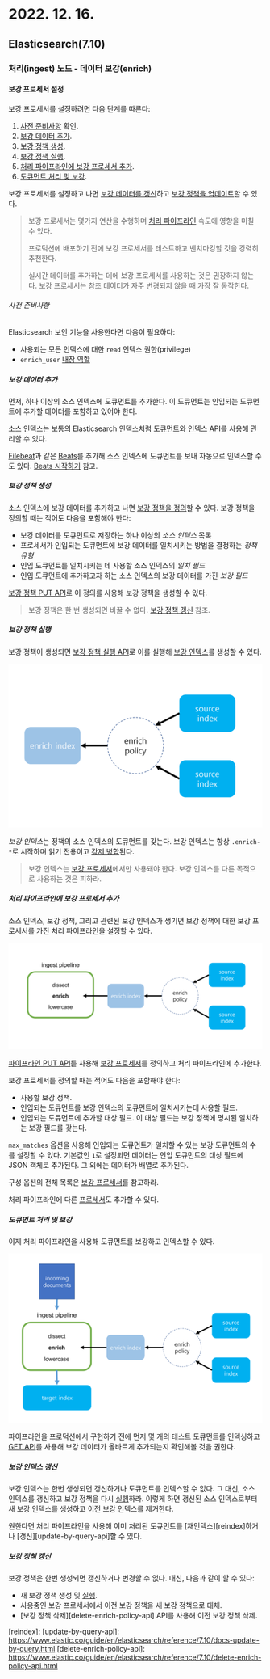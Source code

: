 # 2022. 12. 16.

## Elasticsearch(7.10)

### 처리(ingest) 노드 - 데이터 보강(enrich)

#### 보강 프로세서 설정

보강 프로세서를 설정하려면 다음 단계를 따른다:

1. [사전 준비사항](https://www.elastic.co/guide/en/elasticsearch/reference/7.10/enrich-setup.html#enrich-prereqs) 확인.
2. [보강 데이터 추가](https://www.elastic.co/guide/en/elasticsearch/reference/7.10/enrich-setup.html#create-enrich-source-index).
3. [보강 정책 생성](https://www.elastic.co/guide/en/elasticsearch/reference/7.10/enrich-setup.html#create-enrich-policy).
4. [보강 정책 실행](https://www.elastic.co/guide/en/elasticsearch/reference/7.10/enrich-setup.html#execute-enrich-policy).
5. [처리 파이프라인에 보강 프로세서 추가](https://www.elastic.co/guide/en/elasticsearch/reference/7.10/enrich-setup.html#add-enrich-processor).
6. [도큐먼트 처리 및 보강](https://www.elastic.co/guide/en/elasticsearch/reference/7.10/enrich-setup.html#ingest-enrich-docs).

보강 프로세서를 설정하고 나면 [보강 데이터를 갱신][update-enrich-index]하고 [보강 정책을 업데이트][update-enrich-policy]할 수 있다.

> 보강 프로세서는 몇가지 연산을 수행하며 [처리 파이프라인][ingest-pipeline] 속도에 영향을 미칠 수 있다.
>
> 프로덕션에 배포하기 전에 보강 프로세서를 테스트하고 벤치마킹할 것을 강력히 추천한다.
>
> 실시간 데이터를 추가하는 데에 보강 프로세서를 사용하는 것은 권장하지 않는다. 보강 프로세서는 참조 데이터가 자주 변경되지 않을 때 가장 잘 동작한다.

###### 사전 준비사항

Elasticsearch 보안 기능을 사용한다면 다음이 필요하다:

* 사용되는 모든 인덱스에 대한 `read` 인덱스 권한(privilege)
* `enrich_user` [내장 역할][builtin-role]

##### 보강 데이터 추가

먼저, 하나 이상의 소스 인덱스에 도큐먼트를 추가한다. 이 도큐먼트는 인입되는 도큐먼트에 추가할 데이터를 포함하고 있어야 한다.

소스 인덱스는 보통의 Elasticsearch 인덱스처럼 [도큐먼트][document-api]와 [인덱스][index-api] API를 사용해 관리할 수 있다.

[Filebeat][filebeat]과 같은 [Beats][beats]를 추가해 소스 인덱스에 도큐먼트를 보내 자동으로 인덱스할 수도 있다. [Beats 시작하기][getting-started-with-beats] 참고.

##### 보강 정책 생성

소스 인덱스에 보강 데이터를 추가하고 나면 [보강 정책을 정의][enrich-policy-definition]할 수 있다. 보강 정책을 정의할 때는 적어도 다음을 포함해야 한다:

* 보강 데이터를 도큐먼트로 저장하는 하나 이상의 *소스 인덱스* 목록
* 프로세서가 인입되는 도큐먼트에 보강 데이터를 일치시키는 방법을 결정하는 *정책 유형*
* 인입 도큐먼트를 일치시키는 데 사용할 소스 인덱스의 *일치 필드*
* 인입 도큐먼트에 추가하고자 하는 소스 인덱스의 보강 데이터를 가진 *보강 필드*

[보강 정책 PUT API][put-enrich-policy-api]로 이 정의를 사용해 보강 정책을 생성할 수 있다.

> 보강 정책은 한 번 생성되면 바꿀 수 없다. [보강 정책 갱신][update-enrich-policy] 참조.

##### 보강 정책 실행

보강 정책이 생성되면 [보강 정책 실행 API][execute-enrich-policy-api]로 이를 실행해 [보강 인덱스][enrich-index]를 생성할 수 있다.

![2022-12-16-fig-1](2022-12-16-fig-1.png)

*보강 인덱스*는 정책의 소스 인덱스의 도큐먼트를 갖는다. 보강 인덱스는 항상 `.enrich-*`로 시작하며 읽기 전용이고 [강제 병합][force-merge-api]된다.

> 보강 인덱스는 [보강 프로세서][enrich-processor]에서만 사용돼야 한다. 보강 인덱스를 다른 목적으로 사용하는 것은 피하라.

##### 처리 파이프라인에 보강 프로세서 추가

소스 인덱스, 보강 정책, 그리고 관련된 보강 인덱스가 생기면 보강 정책에 대한 보강 프로세서를 가진 처리 파이프라인을 설정할 수 있다.

![2022-12-16-fig-2](2022-12-16-fig-2.png)

[파이프라인 PUT API][put-pipeline-api]를 사용해 [보강 프로세서][enrich-processor]를 정의하고 처리 파이프라인에 추가한다.

보강 프로세서를 정의할 때는 적어도 다음을 포함해야 한다:

* 사용할 보강 정책.
* 인입되는 도큐먼트를 보강 인덱스의 도큐먼트에 일치시키는데 사용할 필드.
* 인입되는 도큐먼트에 추가할 대상 필드. 이 대상 필드는 보강 정책에 명시된 일치하는 보강 필드를 갖는다.

`max_matches` 옵션을 사용해 인입되는 도큐먼트가 일치할 수 있는 보강 도큐먼트의 수를 설정할 수 있다. 기본값인 `1`로 설정되면 데이터는 인입 도큐먼트의 대상 필드에 JSON 객체로 추가된다. 그 외에는 데이터가 배열로 추가된다.

구성 옵션의 전체 목록은 [보강 프로세서][enrich-processor]를 참고하라.

처리 파이프라인에 다른 [프로세서][ingest-processor]도 추가할 수 있다.

##### 도큐먼트 처리 및 보강

이제 처리 파이프라인을 사용해 도큐먼트를 보강하고 인덱스할 수 있다.

![2022-12-16-fig-3](2022-12-16-fig-3.png)

파이프라인을 프로덕션에서 구현하기 전에 먼저 몇 개의 테스트 도큐먼트를 인덱싱하고 [GET API][get-docs-api]를 사용해  보강 데이터가 올바르게 추가되는지 확인해볼 것을 권한다.

##### 보강 인덱스 갱신

보강 인덱스는 한번 생성되면 갱신하거나 도큐먼트를 인덱스할 수 없다. 그 대신, 소스 인덱스를 갱신하고 보강 정책을 다시 [실행][execute-enrich-policy-api]하라. 이렇게 하면 갱신된 소스 인덱스로부터 새 보강 인덱스를 생성하고 이전 보강 인덱스를 제거한다.

원한다면 처리 파이프라인을 사용해 이미 처리된 도큐먼트를 [재인덱스][reindex]하거나 [갱신][update-by-query-api]할 수 있다.

##### 보강 정책 갱신

보강 정책은 한번 생성되면 갱신하거나 변경할 수 없다. 대신, 다음과 같이 할 수 있다:

* 새 보강 정책 생성 및 [실행][execute-enrich-policy-api].
* 사용중인 보강 프로세서에서 이전 보강 정책을 새 보강 정책으로 대체.
* [보강 정책 삭제][delete-enrich-policy-api] API를 사용해 이전 보강 정책 삭제.



[update-enrich-index]: https://www.elastic.co/guide/en/elasticsearch/reference/7.10/enrich-setup.html#update-enrich-data
[update-enrich-policy]: https://www.elastic.co/guide/en/elasticsearch/reference/7.10/enrich-setup.html#update-enrich-policies
[ingest-pipeline]: https://www.elastic.co/guide/en/elasticsearch/reference/7.10/pipeline.html
[builtin-role]: https://www.elastic.co/guide/en/elasticsearch/reference/7.10/built-in-roles.html
[document-api]: https://www.elastic.co/guide/en/elasticsearch/reference/7.10/docs.html
[index-api]: https://www.elastic.co/guide/en/elasticsearch/reference/7.10/indices.html
[beats]: https://www.elastic.co/guide/en/beats/libbeat/7.10/getting-started.html
[filebeat]: https://www.elastic.co/guide/en/beats/filebeat/7.10/filebeat-installation-configuration.html
[getting-started-with-beats]: https://www.elastic.co/guide/en/beats/libbeat/7.10/getting-started.html
[enrich-policy-definition]: https://www.elastic.co/guide/en/elasticsearch/reference/7.10/enrich-policy-definition.html
[put-enrich-policy-api]: https://www.elastic.co/guide/en/elasticsearch/reference/7.10/put-enrich-policy-api.html
[enrich-index]: https://www.elastic.co/guide/en/elasticsearch/reference/7.10/ingest-enriching-data.html#enrich-index
[execute-enrich-policy-api]: https://www.elastic.co/guide/en/elasticsearch/reference/7.10/execute-enrich-policy-api.html
[force-merge-api]: https://www.elastic.co/guide/en/elasticsearch/reference/7.10/indices-forcemerge.html
[enrich-processor]: https://www.elastic.co/guide/en/elasticsearch/reference/7.10/enrich-processor.html
[put-pipeline-api]: https://www.elastic.co/guide/en/elasticsearch/reference/7.10/put-pipeline-api.html
[ingest-processor]: https://www.elastic.co/guide/en/elasticsearch/reference/7.10/ingest-processors.html
[get-docs-api]: https://www.elastic.co/guide/en/elasticsearch/reference/7.10/docs-get.html
[reindex]: 
[update-by-query-api]: https://www.elastic.co/guide/en/elasticsearch/reference/7.10/docs-update-by-query.html
[delete-enrich-policy-api]: https://www.elastic.co/guide/en/elasticsearch/reference/7.10/delete-enrich-policy-api.html